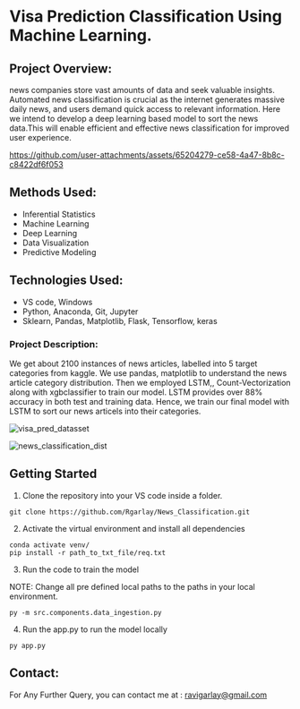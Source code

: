 # Visa Prediction Classification Using Machine Learning.

## Project Overview:

news companies store vast amounts of data and seek valuable insights. Automated news classification is crucial as the internet generates massive daily news, and users demand quick access to relevant information. Here we intend to develop a deep learning based model to sort the news data.This will enable efficient and effective news classification for improved user experience.



https://github.com/user-attachments/assets/65204279-ce58-4a47-8b8c-c8422df6f053



## Methods Used:

- Inferential Statistics
- Machine Learning
- Deep Learning
- Data Visualization
- Predictive Modeling


## Technologies Used: 
- VS code, Windows
- Python, Anaconda, Git, Jupyter   
- Sklearn, Pandas, Matplotlib, Flask, Tensorflow, keras

### Project Description: 
We get about 2100 instances of news articles, labelled into 5 target categories from kaggle. We use pandas, matplotlib to understand the news article category distribution. Then we employed LSTM,, Count-Vectorization along with xgbclassifier to train our model. LSTM provides over 88% accuracy in both test and training data. Hence, we train our final model with LSTM to sort our news articels into their categories. 

![visa_pred_datasset](https://github.com/user-attachments/assets/6c2dcf79-8af0-4232-9807-ea8d3c27f7bc)

![news_classification_dist](https://github.com/user-attachments/assets/5e082ee9-fc00-48ee-b333-0c22cb81010f)

## Getting Started 

1. Clone the repository into your VS code inside a folder.
```
git clone https://github.com/Rgarlay/News_Classification.git

```
2. Activate the virtual environment and install all dependencies
```
conda activate venv/
pip install -r path_to_txt_file/req.txt 
```
3. Run the code to train the model

NOTE: Change all pre defined local paths to the paths in your local environment.
```
py -m src.components.data_ingestion.py
```

4. Run the app.py to run the model locally
```
py app.py
```

## Contact:

For Any Further Query, you can contact me at : ravigarlay@gmail.com





